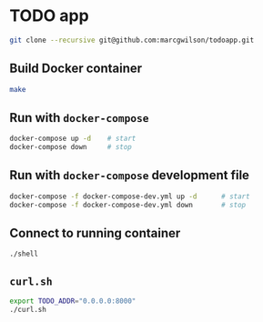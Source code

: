 # TODO app
```bash
git clone --recursive git@github.com:marcgwilson/todoapp.git
```

## Build Docker container
```bash
make
```

## Run with `docker-compose`    
```bash
docker-compose up -d    # start
docker-compose down     # stop
```

## Run with `docker-compose` development file
```bash
docker-compose -f docker-compose-dev.yml up -d      # start
docker-compose -f docker-compose-dev.yml down       # stop
```

## Connect to running container
```bash
./shell
```

## `curl.sh`
```bash
export TODO_ADDR="0.0.0.0:8000"
./curl.sh
```
